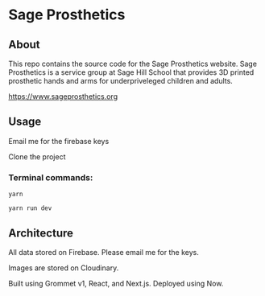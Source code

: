 # Sage Prosthetics

## About

This repo contains the source code for the Sage Prosthetics website. Sage Prosthetics is a service group at Sage Hill School that provides 3D printed prosthetic hands and arms for underpriveleged children and adults.

https://www.sageprosthetics.org

## Usage

Email me for the firebase keys

Clone the project

### Terminal commands:

```
yarn
```

```
yarn run dev
```

## Architecture

All data stored on Firebase. Please email me for the keys.

Images are stored on Cloudinary.

Built using Grommet v1, React, and Next.js. Deployed using Now.

